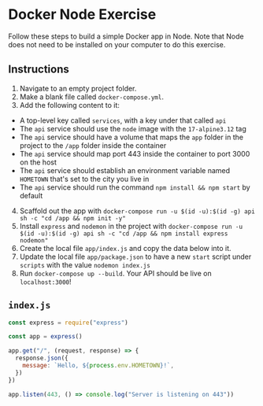 # Docker Node Exercise

Follow these steps to build a simple Docker app in Node. Note that Node does not need to be installed on your computer to do this exercise.

## Instructions

1. Navigate to an empty project folder.
2. Make a blank file called `docker-compose.yml`.
3. Add the following content to it:
  * A top-level key called `services`, with a key under that called `api`
  * The `api` service should use the `node` image with the `17-alpine3.12` tag
  * The `api` service should have a volume that maps the `app` folder in the project to the `/app` folder inside the container
  * The `api` service should map port 443 inside the container to port 3000 on the host
  * The `api` service should establish an environment variable named `HOMETOWN` that's set to the city you live in
  * The `api` service should run the command `npm install && npm start` by default
4. Scaffold out the app with `docker-compose run -u $(id -u):$(id -g) api sh -c "cd /app && npm init -y"`
5. Install `express` and `nodemon` in the project with `docker-compose run -u $(id -u):$(id -g) api sh -c "cd /app && npm install express nodemon"`
6. Create the local file `app/index.js` and copy the data below into it.
7. Update the local file `app/package.json` to have a new `start` script under `scripts` with the value `nodemon index.js`
8. Run `docker-compose up --build`. Your API should be live on `localhost:3000`!

## `index.js`

```js
const express = require("express")

const app = express()

app.get("/", (request, response) => {
  response.json({
    message: `Hello, ${process.env.HOMETOWN}!`,
  })
})

app.listen(443, () => console.log("Server is listening on 443"))
```
